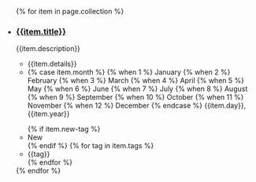 
<div class="grid-row grid-gap">
  <div class="tablet:grid-col-6">
    <ul class="usa-collection">
        {% for item in page.collection %}
        <li class="usa-collection__item">
            <div class="usa-collection__body">
                <h3 class="usa-collection__heading">
                    <a
                    class="usa-link"
                    href="{{item.link}}">
                        {{item.title}}
                    </a>
                </h3>
                <p class="usa-collection__description">
                    {{item.description}}
                </p>
                <ul class="usa-collection__meta" aria-label="More information">
                    <li class="usa-collection__meta-item">
                        {{item.details}}
                    </li>
                    <li class="usa-collection__meta-item">
                        <time datetime="{{item.year}}-{{item-month}}-{{item.day}}T12:00:00+01:00">  
                        {% case item.month %}
                        {% when 1 %}
                            January
                        {% when 2 %}
                            February
                        {% when 3 %}
                            March
                        {% when 4 %}
                            April
                        {% when 5 %}
                            May
                        {% when 6 %}
                            June
                        {% when 7 %}
                            July
                        {% when 8 %}
                            August
                        {% when 9 %}
                            September
                        {% when 10 %}
                            October
                        {% when 11 %}
                            November
                        {% when 12 %}
                            December
                        {% endcase %} {{item.day}}, {{item.year}}</time>
                    </li>
                </ul>
                <ul class="usa-collection__meta" aria-label="Topics">
                {% if item.new-tag %}
                    <li class="usa-collection__meta-item usa-tag usa-tag--new">New</li>
                {% endif %}
                {% for tag in item.tags %}
                    <li class="usa-collection__meta-item usa-tag">{{tag}}</li>
                {% endfor %}
                </ul>
            </div>
        </li>
        {% endfor %}
    </ul>
  </div>
</div>